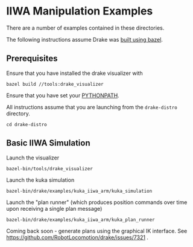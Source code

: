 IIWA Manipulation Examples
==========================

There are a number of examples contained in these directories.  

The following instructions assume Drake was
[built using bazel](http://drake.mit.edu/bazel.html?highlight=bazel).

Prerequisites
-------------

Ensure that you have installed the drake visualizer with
```
bazel build //tools:drake_visualizer
```

Ensure that you have set your
[PYTHONPATH](http://drake.mit.edu/python_bindings.html?highlight=python).

All instructions assume that you are launching from the `drake-distro`
directory.
```
cd drake-distro
```


Basic IIWA Simulation
---------------------

Launch the visualizer
```
bazel-bin/tools/drake_visualizer
```

Launch the kuka simulation
```
bazel-bin/drake/examples/kuka_iiwa_arm/kuka_simulation
```

Launch the "plan runner" (which produces position commands over time
upon receiving a single plan message)
```
bazel-bin/drake/examples/kuka_iiwa_arm/kuka_plan_runner
```

Coming back soon - generate plans using the graphical IK interface.
See https://github.com/RobotLocomotion/drake/issues/7321 .



